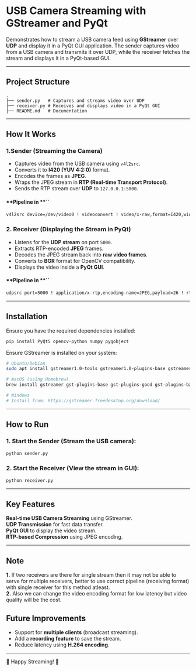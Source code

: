 # USB Camera Streaming with GStreamer and PyQt

Demonstrates how to stream a USB camera feed using **GStreamer** over **UDP** and display it in a PyQt GUI application. The sender captures video from a USB camera and transmits it over UDP, while the receiver fetches the stream and displays it in a PyQt-based GUI.

---

## Project Structure

```
.
├── sender.py   # Captures and streams video over UDP
├── receiver.py # Receives and displays video in a PyQt GUI
├── README.md   # Documentation
```

---

## How It Works

### **1.Sender (Streaming the Camera)**

- Captures video from the USB camera using `v4l2src`.
- Converts it to **I420 (YUV 4:2:0)** format.
- Encodes the frames as **JPEG**.
- Wraps the JPEG stream in **RTP (Real-time Transport Protocol)**.
- Sends the RTP stream over **UDP** to `127.0.0.1:5000`.

#### **Pipeline in **``

```sh
v4l2src device=/dev/video0 ! videoconvert ! video/x-raw,format=I420,width=640,height=480 ! jpegenc ! rtpjpegpay ! udpsink host=127.0.0.1 port=5000
```

### **2. Receiver (Displaying the Stream in PyQt)**

- Listens for the **UDP stream** on port `5000`.
- Extracts RTP-encoded **JPEG** frames.
- Decodes the JPEG stream back into **raw video frames**.
- Converts to **BGR** format for OpenCV compatibility.
- Displays the video inside a **PyQt GUI**.

#### **Pipeline in **``

```sh
udpsrc port=5000 ! application/x-rtp,encoding-name=JPEG,payload=26 ! rtpjpegdepay ! jpegdec ! videoconvert ! video/x-raw,format=BGR ! appsink name=sink emit-signals=True
```

---

## Installation

Ensure you have the required dependencies installed:

```sh
pip install PyQt5 opencv-python numpy pygobject
```

Ensure GStreamer is installed on your system:

```sh
# Ubuntu/Debian
sudo apt install gstreamer1.0-tools gstreamer1.0-plugins-base gstreamer1.0-plugins-good gstreamer1.0-plugins-bad gstreamer1.0-plugins-ugly gstreamer1.0-libav

# macOS (using Homebrew)
brew install gstreamer gst-plugins-base gst-plugins-good gst-plugins-bad gst-plugins-ugly gst-libav

# Windows
# Install from: https://gstreamer.freedesktop.org/download/
```

---

## How to Run

### **1. Start the Sender** (Stream the USB camera):

```sh
python sender.py
```

### **2. Start the Receiver** (View the stream in GUI):

```sh
python receiver.py
```

---

## Key Features

**Real-time USB Camera Streaming** using GStreamer.\
**UDP Transmission** for fast data transfer.\
**PyQt GUI** to display the video stream.\
**RTP-based Compression** using JPEG encoding.

---

## Note

**1.** If two receivers are there for single stream then it may not be able to serve for multiple receivers, better to use correct pipeline (receiving format) with single receiver for this method atleast.  
**2.** Also we can change the video encoding format for low latency but video quality will be the cost.


## Future Improvements

- Support for **multiple clients** (broadcast streaming).
- Add a **recording feature** to save the stream.
- Reduce latency using **H.264 encoding**.

---

🎉 Happy Streaming! 🚀

